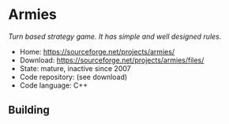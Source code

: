# Armies

_Turn based strategy game. It has simple and well designed rules._

- Home: https://sourceforge.net/projects/armies/
- Download: https://sourceforge.net/projects/armies/files/
- State: mature, inactive since 2007
- Code repository: (see download)
- Code language: C++

## Building

